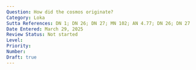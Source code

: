 ```yaml
---
Question: How did the cosmos originate?
Category: Loka
Sutta References: DN 1; DN 26; DN 27; MN 102; AN 4.77; DN 26; DN 27
Date Entered: March 29, 2025
Review Status: Not started
Level: 
Priority: 
Number: 
Draft: true
---
```

